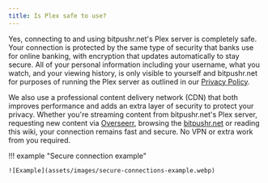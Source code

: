 ```yaml
---
title: Is Plex safe to use?
---
```


Yes, connecting to and using bitpushr.net's Plex server is completely safe. Your connection is protected by the same type of security that banks use for online banking, with encryption that updates automatically to stay secure. All of your personal information including your username, what you watch, and your viewing history, is only visible to yourself and bitpushr.net for purposes of running the Plex server as outlined in our [Privacy Policy](https://bitpushr.net/privacy-policy/).

We also use a professional content delivery network (CDN) that both improves performance and adds an extra layer of security to protect your privacy. Whether you're streaming content from bitpushr.net's Plex server, requesting new content via [Overseerr](https://overseerr.bitpushr.net), browsing the [bitpushr.net](https://bitpushr.net) or reading this wiki, your connection remains fast and secure. No VPN or extra work from you required.

!!! example "Secure connection example"

    ![Example](assets/images/secure-connections-example.webp)
